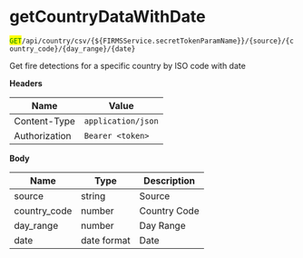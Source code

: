 # getCountryDataWithDate

<mark style="color:green;">`GET`</mark>`/api/country/csv/{${FIRMSService.secretTokenParamName}}/{source}/{country_code}/{day_range}/{date}`

Get fire detections for a specific country by ISO code with date

**Headers**

| Name          | Value              |
| ------------- | ------------------ |
| Content-Type  | `application/json` |
| Authorization | `Bearer <token>`   |

**Body**

| Name          | Type        | Description  |
| ------------- | ----------- | ------------ |
| source        | string      | Source       |
| country\_code | number      | Country Code |
| day\_range    | number      | Day Range    |
| date          | date format | Date         |
